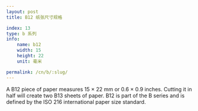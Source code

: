```yaml
---
layout: post
title: B12 纸张尺寸规格

index: 13
type: b 系列
info:
    name: b12
    width: 15
    height: 22
    unit: 毫米

permalink: /cn/b/:slug/
---
```

A B12 piece of paper measures 15 × 22 mm or 0.6 × 0.9 inches. Cutting it in half will create two B13 sheets of paper. B12 is part of the B series and is defined by the ISO 216 international paper size standard.

